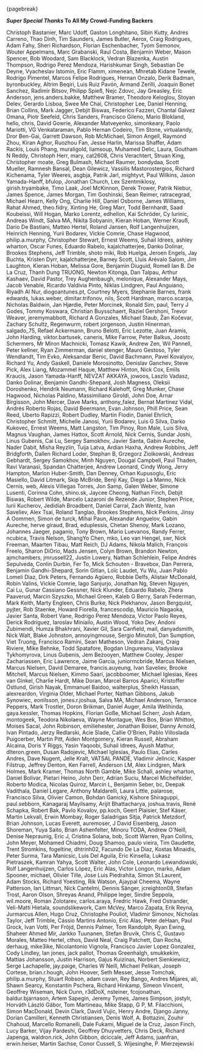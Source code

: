 {pagebreak}

***Super Special Thanks* To All My Crowd-Funding Backers**

Christoph Bastanier, Marc Udoff, Gaston Longhitano, Sibin Kutty, Andres Carreno, Thao Dinh, Tim Saunders, James Butler, Aerox, Craig Rodrigues, Adam Fahy, Sheri Richardson, Florian Eschenbacher, Tyom Semonov, Wouter Appelmans, Marc Grabanski, Raul Costa, Benjamin Weber, Mason Spencer, Bob Woodard, Sam Blacklock, Vedran Blazenka, Austin Thompson, Rodrigo Perez Mendoza, Harishkumar Singh, Sebastian De Deyne, Vyacheslav Istomin, Eric Flamm, ximenean, Mhretab Kidane Tewele, Rodrigo Pimentel, Marcos Felipe Rodrigues, Hernan Onzalo, Derik Badman, byronbuckley, Altrim Beqiri, Luis Ruiz Pavón, Armand Zerilli, Joaquin Bonet Sanchez, Radimir Bitsov, Philipp Spieß, Nejc Zdovc, Jay Greasley, Eric Anderson, jens.anders.bakke, Matthew Bramer, Theodore Keloglou, Stoyan Delev, Gerardo Lisboa, Swee Me Chai, Christopher Lee, Daniel Henning, Brian Collins, Mark Jagger, Debjit Biswas, Federico Fazzeri, Chantal Galvez Omana, Piotr Seefeld, Chris Sanders, Francisco Gileno, Mario Blokland, hello, chris, David Gowrie, Alexander Matveyenko, simonkeary, Paolo Mariotti, VG Venkataraman, Pablo Hernan Codeiro, Tim Stone, virtualandy, Dror Ben-Gai, Garrett Dawson, Rob McMichael, Simon Angell, Raymond Zhou, Kiran Aghor, Ruozhou Fan, Jesse Harlin, Marissa Shaffer, Adam Rackis, Louis Phang, muraligold, liamsoup, Muhamed Delic, Laura, Goutham N Reddy, Christoph Herr, mary, cat2608, Chris Verachtert, Struan King, Christopher moate, Greg Bulmash, Michael Raumer, bondydaa, Scott Mueller, Ramnesh Bansal, Dean Gilewicz, Vassilis Mastorostergios, Richard Kichenama, Tyler Weeres, asgbja, Patrik Jarl, mightyvt, Paul Wilkins, Jason Yamada-Hanff, bfulop, Jonathan Church, Lex Szentmiklosy, girish.tryambake, Timo Laak, Joel McKinnon, Derek Trower, Patrik Niebur, James Spence, James Morgan, Tim Goshinski, Sean Reimer, ratracegrad, Michael Hearn, Kelly Ong, Charlie Hill, Daniel Osborne, James Williams, Rahat Ahmed, theo.fidry, Xinting He, Greg Marr, Todd Bernhardt, Saad Koubeissi, Will Hogan, Marko Lorentz, edhellon, Kai Schröder, Cy Iurinic, Andreas Windt, Salva MA, Nikita Sobyanin, Kieran Hoban, Werner Krauß, Dario De Bastiani, Matteo Hertel, Roland Jansen, Rolf Langenhuijzen, Heinrich Henning, Yurii Bodarev, Vickie Comrie, Chase Hagwood, philip.a.murphy, Christopher Stewart, Ernest Weems, Suhail Idrees, ashley wharton, Oscar Funes, Eduardo Rabelo, kajalchatterjee, Danko Dolinar, Brookes Stephens, Jeff Trimble, shoto miki, Rob Huelga, Jeroen Engels, Jay Buchta, Kristen Dyrr, kajalchatterjee, Barney Scott, Lluis Arévalo Salom, Jim Laughton, Kieran Hoban, Melissa Gore, Benjamin Diuguid, Romell Ian B. De La Cruz, Thanh Dung TRUONG, Newton Kitonga, Dan Talpau, Arthur Kashaev, David  Pastor, Trey Aughenbaugh, melonique, Alexander Mays, Jacob Venable, Ricardo Valdivia Pinto, Niklas Lindgren, Paul Anguiano, Riyadh Al Nur, diogoantunes.pt, Courtney Myers, Stephanie Barnes, frank edwards, lukas.weber, dimitar.trifonov, nils, Scott Hardman, marco.scarpa, Nicholas Baldwin, Jan Hjørdie, Peter Morcinek, Ronald Sim, paul, Terry J Godes, Tommy Koswara, Christian Buysschaert, Raziel Gershoni, Trevor Weaver, jeremymabbott, Richard A Gonzales, Michael Staub, Žan Kočevar, Zachary Schultz, Regenwurm, robert jorgenson, Justin Hinerman, salgado_75, Refael Ackermann, Bruno Belotti, Eric Lezotte, Juan Aramis, John Harding, viktor.bartusek, caneris, Mike Farrow, Peter Balkus, Joostc Schermers, Mr Miron Machnicki, Tomasz Kawik, Andrew Zen, Wil Pannell, Peter kellner, Ryan Zimmerman, daniel stenger, Mauro Gestoso, Tyler Wendlandt, Tim Evko, Aleksandar Benic, David Bachmann, Pavel Kovalyov, Richard Yu, Andy Gaskell, Daniele Morosinotto, Denislav Ganchev, Steve Pick, Alex Liang, Mozammel Haque, Matthew Hinton, Nick Cox, Emīls Kraucis, Jason Yamada-Hanff, NEVZAT AKKAYA, jowoos, Laszlo Vadasz, Danko Dolinar, Benjamin Gandhi-Shepard, Josh Magness, Oleksii Doroshenko, Hendrik Neumann, Richard Kalehoff, Greg Munker, Chase Hagwood, Nicholas Paldino, Massimiliano Giroldi, John Doe, Arnar Birgisson, John Mercer, Dave Marks, anthony_falez, Bernat Martinez Vidal, Andrés Roberto Rojas, David Beermann, Evan Johnson, Phill Price, Sean Reed, Uberto Rapizzi, Robert Dudley, Martin Flodin, Daniel Ehrlich, Christopher Schmitt, Michelle Janosi, Yurii Bodarev, Luis G Silva, Darko Kukovec, Ernest Weems, Matt Langston, Tim Pinoy, Ron Male, Luis Silva, Magnus Vaughan, James Hattox, Scott Arnold, Nick Cernis, Sundar Joshi, Linus Gubenis, Cai Lu, Sergey Samokhov, Javier Santa, Gabin Aureche, Nader Dabit, Misha Reyzlin, Tuija Latva, Ardian Haxha, Andrew Robbins, Jeff Bridgforth, Dallen Richard Loder, Stephan B, Grzegorz Ziolkowski, Andreas Gebhardt, Sergey Samokhov, Minh Nguyen, Dougal Campbell, Paul Thaden, Ravi Varanasi, Spandan Chatterjee, Andrew Leonard, Cindy Wong, Jerry Hampton, Marlon Huber-Smith, Dan Denney, Orhan Kupusoglu, Eric Masiello, David Litmark, Skip McBride, Benji Kay, Diego La Manno, Nick Cernis, web, Alexis Villegas Torres, Jon Samp, Galen Weber, Simone Lusenti, Corinna Cohn, shino.sk, Jaycee Cheong, Nathan Finch, Debjit Biswas, Robert Wilde, Marcelo Lazaroni de Rezende Junior, Stephen Price, Iurii Kucherov, Jedidiah Broadbent, Daniel Carral, Zach Wentz, Ivan Saveliev, Alex Tsai, Roland Tanglao, Brookes Stephens, Nick Perkins, Jinsy A Oommen, Simon de turck, Mihai Paun, Alexandar Anguelov, Gabin Aureche, herve giraud, Brad, eduplessis, Chetan Shenoy, Mark Lozano, Johannes Jaeger, paganio, Tony Brown, Mario Luevanos, Randy Ferrer, ncubica, Travis Nelson, ShangYo Chen, mko, Leo van Hengel, swr, Nick Freeman, Maarten Tibau, Matt Reich, DJ Adams, Nikola Malich, François Freelo, Sharon DiOrio, Mads Jensen, Colyn Brown, Brandon Newton, ajmchambers, jmrussell22, Justin Lowery, Nathan Schlehlein, Felipe Andrés Sepulveda, Conlin Durbin, Fer To, Mick Schouten - Bravebox, Dan Perrera, Benjamin Gandhi-Shepard, Sorin Gitlan, Loïc Laudet, Yu Wu, Juan Pablo Lomeli Diaz, Dirk Peters, Fernando Agüero, Robbie Delfs, Alistair McDonald, Robin Valins, Vickie Comrie, Iago Sanjurjo, Jonathan Ng, Steven Nguyen, Cai Lu, Gunar Cassiano Gessner, Nick Klunder, Eduardo Rabelo, Zhera Paaverud, Marcin Szyszko, Michael Green, Kaleb G Berry, Sarah Federman, Mark Keith, Marty Engleen, Chris Burke, Nick Plekhanov, Jason Bergquist, pyjter, Rob Staenke, Howard Fiorella, francescodip, Mauricio Nagaoka, Javier Santa, Robert Vane, Rodrigo Perez Mendoza, Victor Paolo Reyes, Derick Rodriguez, Iaroslav Miniailo, Austin Wood, Yoko Dev, Andoni Zubimendi, Humza Bhakhrani, Xavier Gil, Sara Canfield, mail, danyadsmith, Nick Walt, Blake Johnston, annoyingmouse, Sergio Minutoli, Dan Sumption, Viet Truong, Francisco Ramini, Sean Matheson, Vedran Zakanj, Craig Riviere, Mike Behnke, Todd Spatafore, Bogdan Ungureanu, Vladyslava Tykhomyrova, Linus Gubenis, Jem Bezooyen, Matthew Cooley, Jesper Zachariassen, Eric Lawrence, Jaime García, juniormcbride, Marcus Nielsen, Marcus Nielsen, David Demaree, francis.auyeung, Ivan Saveliev, Brooke Mitchell, Marcus Nielsen, Kimmo Saari, jacobboomer, Michael Iglesias, Kees van Ginkel, Charlie Hardt, Mike Doran, Marcel Barros Aparici, Kristoffer Östlund, Girish Nayak, Emmanuel Baidoo, walterplus, Sheikh Hassan, alexreardon, Virginia Older, Michael Porter, Nathan Gibbons, Jakub Synowiec, eonilsson, jones.r.joshua, Salva MA, Michael Anderson, Terrance Peppers, Mark Trostler, Doron Brikman, Daniel Auger, Amila Welihinda, gaya.kessler, Thomas Hopkins, Florian Goße, Michael Scherr, Josh Adam, montogeek, Teodora Nikolaeva, Wayne Montague, Wes Bos, Brian Whitton, Moises Sacal, John Robinson, emiliehester, Jonathan Boiser, Danny Arnold, Ivan Pintado, Jerzy Redlarski, Acie Slade, Callie O'Brien, Pablo Villoslada Puigcerber, Martin Pitt, Aiden Montgomery, Kieran Russell, Abraham Alcaina, Doris Y Riggs, Yasin Yaqoobi, Suhail Idrees, Ayush Mathur, dlteron.green, Dusan Radojevic, Michael Iglesias, Paulo Elias, Carles Andres, Dave Nugent, Jelle Kralt, VATSAL PANDE, Vladimir Jelincic, Kasper Filstrup, Jeffrey Denton, Ken Farrell, Anderson LM, Alex Lindgren, Mark Holmes, Mark Kramer, Thomas North Gamble, Mike Schall, ashley wharton, Daniel Bolívar, Pietari Heino, John Derr, Adrian Suciu, Marcel Michelfelder, Roberto Modica, Nicolas Quiroz, Marcin L, Benjamin Seber, bc, Deepak Vadithala, Daniel Legare, Anthony Maldarelli, Laura Little, palarose, Francisco Silva, Olivier Camon, Bohdan Ganický, Kishore Shiraguppi, paul.sebborn, Kanagaraj Mayilsamy, Arijit Bhattacharya, joshua.travis, René Schapka, Robert Bak, Pavlo Kovalov, pp.koch, Geert Plaisier, Stef Käser, Martin Lekvall, Erwin Mombay, Roger Saladrigas Sitja, Patrick Metzdorf, Brian Johnson, Lucas Everett, auremoser, J David Eisenberg, Jason Shoreman, Yuya Saito, Brian Ashenfelter, Minoru TODA, Andrew O'Neill, Denise Nepraunig, Eric J, Cristina Solana, bob, Scott Warren, Ryan Collins, John Meyer, Mohamed Chiadmi, Doug Shamoo, paulo vieira, Tim Gaudette, Trent Stromkins, fogeltine, dhtrinh02, Facundo De La Diaz, Kostas Minaidis, Peter Surma, Tara Manicsic, Luis Del Aguila, Eric Kinsella, Lukasz Pietraszek, Kamran Yahya, Scott Walter, John Cole, Leonardo Lewandowski, Rolf Langenhuijzen, Carlos López, Eric Alas, Victor Longon, marko, Adam Spooner, michael, Olivier Tille, Jose Luis Piedrahita, Simon St.Laurent, Adam Stocks, Richard Yoesting, Rik Watson, Ajaypal Cheema, Wayne Patterson, Ian Littman, Nick Cantelmi, Dennis Sänger, jcreighton08, Stefan Trost, Aaron Olson, Shreyas Anand, Philippe leger, Sindre Seppola, wil.moore, Roman Zolotarev, carlos.araya, Fredric Hawk, Fred Ostrander, Veli-Matti Hietala, soundslikework, Cam McVey, Marco Zapata, Erik Reyna, Jurmarcus Allen, Hugo Cruz, Christophe Pouliot, Vladimir Simonov, Nicholas Taylor, Jeff Trimble, Cássio Martins Antonio, Eric Alas, Peter deHaan, Paul Grock, Ivan Votti, Per Fröjd, Dennis Palmer, Tom Randolph, Ryan Ewing, Shaheer Ahmed Mir, Jarkko Tuunanen, Stefan Bruvik, Chris C, Gustavo Morales, Matteo Hertel, cthos, David Neal, Craig Patchett, Dan Rocha, derhaug, mike3ike, Nicolantonio Vignola, Francisco Javier Lopez Gonzalez, Cody Lindley, Ian jones, jack pallot, Thomas Greenhalgh, smukkekim, Mattias Johansson, Justin Harrison, Gajus Kuizinas, Norbert Sienkiewicz, Serge Lachapelle, jay.paige, Charles W Neill, Michael Pelikan, Joseph Cortese, brian.r.hough, John Hoover, Seth Messer, Jesse Tomchak, philip.a.murphy, Stuart Robson, adam cavan, Rey Bango, Andres Mijares, ali, Shawn Searcy, Konstantin Pschera, Richard Hinkamp, Simeon Vincent, Geoffrey Wiseman, Nick Dunn, r3dDoX, nsteiner, fcojonathan, baldur.bjarnason, Artem Sapegin, Jeremy Tymes, James Simpson, jostylr, Horváth László Gábor, Tom Martineau, Mike Stapp, G P, M. Filacchioni, Simon MacDonald, Devin Clark, David Vujic, Henry Andre, Django Janny, Dorian Camilleri, Kenneth Christiansen, Denis Wolf, A. Bottazini, Zouhir Chahoud, Marcello Romanelli, Dale Fukami, Miguel de la Cruz, Jason Finch, Lucy Barker, Vijay Pardeshi, Geoffrey Dhuyvetters, Chris Deck, Richard Japenga, waldron.rick, John Gibbon, dciccale, Jeff Adams, juanfran, erwin.heiser, Martin Sachse, Conor Cussell, S. Wijesinghe, P. Mierzejewski
